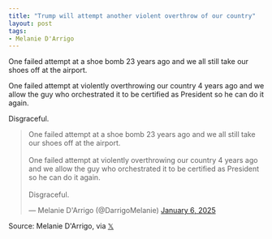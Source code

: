 ```yaml
---
title: "Trump will attempt another violent overthrow of our country"
layout: post
tags:
- Melanie D'Arrigo
---
```


One failed attempt at a shoe bomb 23 years ago and we all still take our shoes off at the airport.

One failed attempt at violently overthrowing our country 4 years ago and we allow the guy who orchestrated it to be certified as President so he can do it again.

Disgraceful.

<blockquote class="twitter-tweet"><p lang="en" dir="ltr">One failed attempt at a shoe bomb 23 years ago and we all still take our shoes off at the airport. <br><br>One failed attempt at violently overthrowing our country 4 years ago and we allow the guy who orchestrated it to be certified as President so he can do it again.<br><br>Disgraceful.</p>&mdash; Melanie D&#39;Arrigo (@DarrigoMelanie) <a href="https://twitter.com/DarrigoMelanie/status/1876093988652118029?ref_src=twsrc%5Etfw">January 6, 2025</a></blockquote> <script async src="https://platform.twitter.com/widgets.js" charset="utf-8"></script>

Source: Melanie D'Arrigo, via [𝕏](https://x.com)
